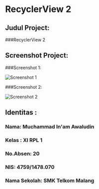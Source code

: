 # RecyclerView 2


## Judul Project:
 
 

###RecyclerView 2




## Screenshot Project:

###Screenshot 1:


![Screenshot 1](https://docs.google.com/uc?id=0Bxzv7ZNEpQLtTW9GTEQ3aTJhcms)




###Screenshot 2:


![Screenshot 2](https://docs.google.com/uc?id=0Bxzv7ZNEpQLtUHVrRHpndW5qbk0)




## Identitas :

###  Nama: Muchammad In'am Awaludin

###  Kelas : XI RPL 1

###  No.Absen: 20

###  NIS: 4759/1478.070

###  Nama Sekolah: SMK Telkom Malang
